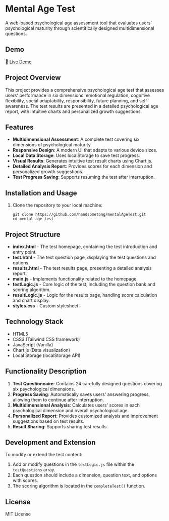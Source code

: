 # Mental Age Test

A web-based psychological age assessment tool that evaluates users' psychological maturity through scientifically designed multidimensional questions.
## Demo

🔗 [Live Demo](https://mentalagetest.org/)
## Project Overview

This project provides a comprehensive psychological age test that assesses users' performance in six dimensions: emotional regulation, cognitive flexibility, social adaptability, responsibility, future planning, and self-awareness. The test results are presented in a detailed psychological age report, with intuitive charts and personalized growth suggestions.

## Features

- **Multidimensional Assessment**: A complete test covering six dimensions of psychological maturity.
- **Responsive Design**: A modern UI that adapts to various device sizes.
- **Local Data Storage**: Uses localStorage to save test progress.
- **Visual Results**: Generates intuitive test result charts using Chart.js.
- **Detailed Analysis Report**: Provides scores for each dimension and personalized growth suggestions.
- **Test Progress Saving**: Supports resuming the test after interruption.

## Installation and Usage

1. Clone the repository to your local machine:
   ```
   git clone https://github.com/handsometong/mentalAgeTest.git
   cd mental-age-test
   ```


## Project Structure

- **index.html** - The test homepage, containing the test introduction and entry point.
- **test.html** - The test question page, displaying the test questions and options.
- **results.html** - The test results page, presenting a detailed analysis report.
- **main.js** - Implements functionality related to the homepage.
- **testLogic.js** - Core logic of the test, including the question bank and scoring algorithm.
- **resultLogic.js** - Logic for the results page, handling score calculation and chart display.
- **styles.css** - Custom stylesheet.

## Technology Stack

- HTML5
- CSS3 (Tailwind CSS framework)
- JavaScript (Vanilla)
- Chart.js (Data visualization)
- Local Storage (localStorage API)

## Functionality Description

1. **Test Questionnaire**: Contains 24 carefully designed questions covering six psychological dimensions.
2. **Progress Saving**: Automatically saves users' answering progress, allowing them to continue after interruption.
3. **Multidimensional Analysis**: Calculates users' scores in each psychological dimension and overall psychological age.
4. **Personalized Report**: Provides customized analysis and improvement suggestions based on test results.
5. **Result Sharing**: Supports sharing test results.

## Development and Extension

To modify or extend the test content:
1. Add or modify questions in the `testLogic.js` file within the `testQuestions` array.
2. Each question should include a dimension, question text, and options with scores.
3. The scoring algorithm is located in the `completeTest()` function.

## License

MIT License

